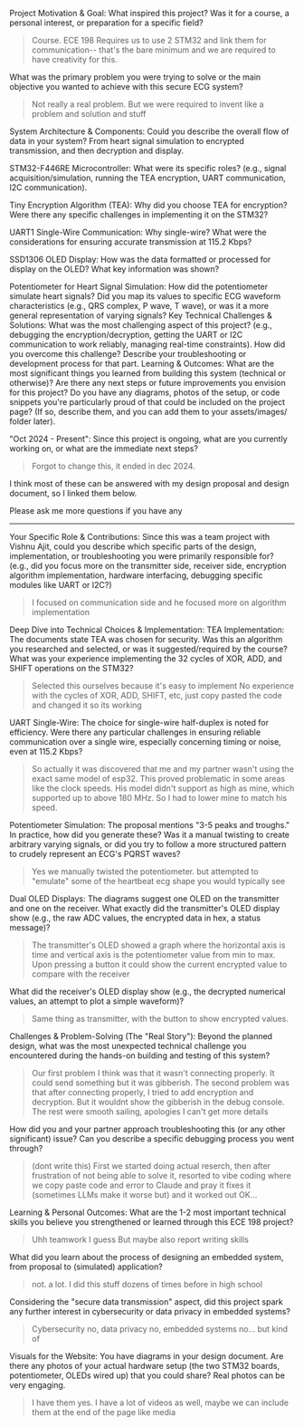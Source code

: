 Project Motivation & Goal:
What inspired this project? Was it for a course, a personal interest, or preparation for a specific field?

> Course. ECE 198 Requires us to use 2 STM32 and link them for communication-- that's the bare minimum and we are required to have creativity for this.

What was the primary problem you were trying to solve or the main objective you wanted to achieve with this secure ECG system?

> Not really a real problem. But we were required to invent like a problem and solution and stuff

System Architecture & Components:
Could you describe the overall flow of data in your system? From heart signal simulation to encrypted transmission, and then decryption and display.



STM32-F446RE Microcontroller: What were its specific roles? (e.g., signal acquisition/simulation, running the TEA encryption, UART communication, I2C communication).



Tiny Encryption Algorithm (TEA): Why did you choose TEA for encryption? Were there any specific challenges in implementing it on the STM32?



UART1 Single-Wire Communication: Why single-wire? What were the considerations for ensuring accurate transmission at 115.2 Kbps?



SSD1306 OLED Display: How was the data formatted or processed for display on the OLED? What key information was shown?



Potentiometer for Heart Signal Simulation: How did the potentiometer simulate heart signals? Did you map its values to specific ECG waveform characteristics (e.g., QRS complex, P wave, T wave), or was it a more general representation of varying signals?
Key Technical Challenges & Solutions:
What was the most challenging aspect of this project? (e.g., debugging the encryption/decryption, getting the UART or I2C communication to work reliably, managing real-time constraints).
How did you overcome this challenge? Describe your troubleshooting or development process for that part.
Learning & Outcomes:
What are the most significant things you learned from building this system (technical or otherwise)?
Are there any next steps or future improvements you envision for this project?
Do you have any diagrams, photos of the setup, or code snippets you're particularly proud of that could be included on the project page? (If so, describe them, and you can add them to your assets/images/ folder later).

"Oct 2024 - Present":
Since this project is ongoing, what are you currently working on, or what are the immediate next steps?

> Forgot to change this, it ended in dec 2024.

I think most of these can be answered with my design proposal and design document, so I linked them below.

Please ask me more  questions if you have any


---


Your Specific Role & Contributions:
Since this was a team project with Vishnu Ajit, could you describe which specific parts of the design, implementation, or troubleshooting you were primarily responsible for? (e.g., did you focus more on the transmitter side, receiver side, encryption algorithm implementation, hardware interfacing, debugging specific modules like UART or I2C?)

> I focused on communication side and he focused more on algorithm implementation 

Deep Dive into Technical Choices & Implementation:
TEA Implementation: The documents state TEA was chosen for security. Was this an algorithm you researched and selected, or was it suggested/required by the course? What was your experience implementing the 32 cycles of XOR, ADD, and SHIFT operations on the STM32?

> Selected this ourselves because it's easy to implement
> No experience with the cycles of XOR, ADD, SHIFT, etc, just copy pasted the code and changed it so its working

UART Single-Wire: The choice for single-wire half-duplex is noted for efficiency. Were there any particular challenges in ensuring reliable communication over a single wire, especially concerning timing or noise, even at 115.2 Kbps?

> So actually it was discovered that me and my partner wasn't using the exact same model of esp32. This proved problematic in some areas like the clock speeds. His model didn't support as high as mine, which supported up to above 180 MHz. So I had to lower mine to match his speed. 

Potentiometer Simulation: The proposal mentions "3-5 peaks and troughs." In practice, how did you generate these? Was it a manual twisting to create arbitrary varying signals, or did you try to follow a more structured pattern to crudely represent an ECG's PQRST waves?

> Yes we manually twisted the potentiometer. but attempted to "emulate" some of the heartbeat ecg shape you would typically see

Dual OLED Displays: The diagrams suggest one OLED on the transmitter and one on the receiver.
What exactly did the transmitter's OLED display show (e.g., the raw ADC values, the encrypted data in hex, a status message)?

> The transmitter's OLED showed a graph where the horizontal axis is time and vertical axis is the potentiometer value from min to max. Upon pressing a button it could show the current encrypted value to compare with the receiver

What did the receiver's OLED display show (e.g., the decrypted numerical values, an attempt to plot a simple waveform)?

> Same thing as transmitter, with the button to show encrypted values.

Challenges & Problem-Solving (The "Real Story"):
Beyond the planned design, what was the most unexpected technical challenge you encountered during the hands-on building and testing of this system?

> Our first problem I think was that it wasn't connecting properly. It could send something but it was gibberish. 
> The second problem was that after connecting properly, I tried to add encryption and decryption. But it wouldnt show the gibberish in the debug console.
> The rest were smooth sailing, apologies I can't get more details

How did you and your partner approach troubleshooting this (or any other significant) issue? Can you describe a specific debugging process you went through?

> (dont write this) First we started doing actual reserch, then after frustration of not being able to solve it, resorted to vibe coding where we copy paste code and error to Claude and pray it fixes it (sometimes LLMs make it worse but) and it worked out OK...

Learning & Personal Outcomes:
What are the 1-2 most important technical skills you believe you strengthened or learned through this ECE 198 project?

> Uhh teamwork I guess
> But maybe also report writing skills

What did you learn about the process of designing an embedded system, from proposal to (simulated) application?

> not. a lot. I did this stuff dozens of times before in high school 

Considering the "secure data transmission" aspect, did this project spark any further interest in cybersecurity or data privacy in embedded systems?

> Cybersecurity no, data privacy no, embedded systems no... but kind of

Visuals for the Website:
You have diagrams in your design document. Are there any photos of your actual hardware setup (the two STM32 boards, potentiometer, OLEDs wired up) that you could share? Real photos can be very engaging.

> I have them yes. I have a lot of videos as well, maybe we can include them at the end of the page like media
